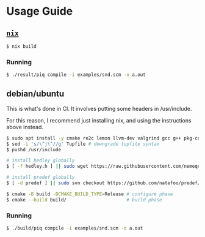# Usage Guide

## [`nix`](https://nixos.org/)

```sh
$ nix build
```

### Running

```sh
$ ./result/piq compile -i examples/snd.scm -o a.out
```

## debian/ubuntu

This is what's done in CI. It involves putting some headers in /usr/include.

For this reason, I recommend just installing nix, and using the instructions
above instead.

```sh
$ sudo apt install -y cmake re2c lemon llvm-dev valgrind gcc g++ pkg-config libreadline-dev subversion
$ sed -i 's/\^j\^//g' Tupfile # downgrade tupfile syntax
$ pushd /usr/include

# install hedley globally
$ [ -f hedley.h ] || sudo wget https://raw.githubusercontent.com/nemequ/hedley/master/hedley.h -O ./hedley.h

# install predef globally
$ [ -d predef ] || sudo svn checkout https://github.com/natefoo/predef/trunk/predef

$ cmake -B build -DCMAKE_BUILD_TYPE=Release # configure phase
$ cmake --build build/                      # build phase
```

### Running

```sh
$ ./build/piq compile -i examples/snd.scm -o a.out
```
